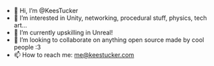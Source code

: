 - 👋 Hi, I’m @KeesTucker
- 👀 I’m interested in Unity, networking, procedural stuff, physics, tech art...
- 🌱 I’m currently upskilling in Unreal!
- 💞️ I’m looking to collaborate on anything open source made by cool people :3
- 📫 How to reach me: me@keestucker.com

